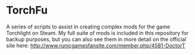 # TorchFu
A series of scripts to assist in creating complex mods for the game Torchlight on Steam. My full suite of mods is included in this repository for backup purposes, but you can also see them in more detail on the official site here: http://www.runicgamesfansite.com/member.php/4581-DoctorT
